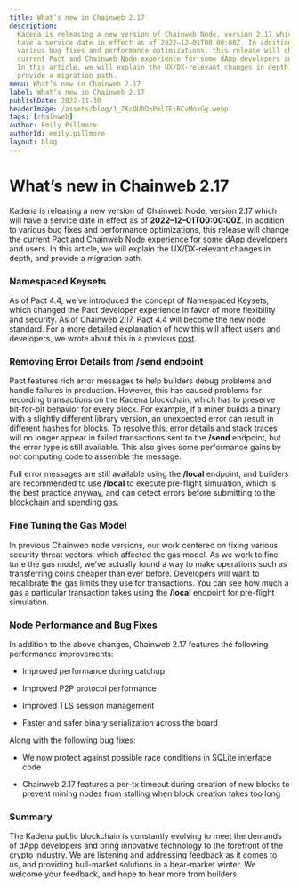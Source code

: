 ```yaml
---
title: What’s new in Chainweb 2.17
description:
  Kadena is releasing a new version of Chainweb Node, version 2.17 which will
  have a service date in effect as of 2022–12–01T00:00:00Z. In addition to
  various bug fixes and performance optimizations, this release will change the
  current Pact and Chainweb Node experience for some dApp developers and users.
  In this article, we will explain the UX/DX-relevant changes in depth, and
  provide a migration path.
menu: What’s new in Chainweb 2.17
label: What’s new in Chainweb 2.17
publishDate: 2022-11-30
headerImage: /assets/blog/1_ZKcQU0DnPml7EiRCvMoxGg.webp
tags: [chainweb]
author: Emily Pillmore
authorId: emily.pillmore
layout: blog
---
```


# What’s new in Chainweb 2.17

Kadena is releasing a new version of Chainweb Node, version 2.17 which will have
a service date in effect as of **2022–12–01T00:00:00Z**. In addition to various
bug fixes and performance optimizations, this release will change the current
Pact and Chainweb Node experience for some dApp developers and users. In this
article, we will explain the UX/DX-relevant changes in depth, and provide a
migration path.

### Namespaced Keysets

As of Pact 4.4, we’ve introduced the concept of Namespaced Keysets, which
changed the Pact developer experience in favor of more flexibility and security.
As of Chainweb 2.17, Pact 4.4 will become the new node standard. For a more
detailed explanation of how this will affect users and developers, we wrote
about this in a previous [post](./whats-new-in-pact-4-4-2022-08-31).

### Removing Error Details from /send endpoint

Pact features rich error messages to help builders debug problems and handle
failures in production. However, this has caused problems for recording
transactions on the Kadena blockchain, which has to preserve bit-for-bit
behavior for every block. For example, if a miner builds a binary with a
slightly different library version, an unexpected error can result in different
hashes for blocks. To resolve this, error details and stack traces will no
longer appear in failed transactions sent to the **/send** endpoint, but the
error type is still available. This also gives some performance gains by not
computing code to assemble the message.

Full error messages are still available using the **/local** endpoint, and
builders are recommended to use **/local** to execute pre-flight simulation,
which is the best practice anyway, and can detect errors before submitting to
the blockchain and spending gas.

### Fine Tuning the Gas Model

In previous Chainweb node versions, our work centered on fixing various security
threat vectors, which affected the gas model. As we work to fine tune the gas
model, we’ve actually found a way to make operations such as transferring coins
cheaper than ever before. Developers will want to recalibrate the gas limits
they use for transactions. You can see how much a gas a particular transaction
takes using the **/local** endpoint for pre-flight simulation.

### Node Performance and Bug Fixes

In addition to the above changes, Chainweb 2.17 features the following
performance improvements:

- Improved performance during catchup

- Improved P2P protocol performance

- Improved TLS session management

- Faster and safer binary serialization across the board

Along with the following bug fixes:

- We now protect against possible race conditions in SQLite interface code

- Chainweb 2.17 features a per-tx timeout during creation of new blocks to
  prevent mining nodes from stalling when block creation takes too long

### Summary

The Kadena public blockchain is constantly evolving to meet the demands of dApp
developers and bring innovative technology to the forefront of the crypto
industry. We are listening and addressing feedback as it comes to us, and
providing bull-market solutions in a bear-market winter. We welcome your
feedback, and hope to hear more from builders.
